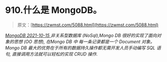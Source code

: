 <!--yml
category: 未分类
date: 0001-01-01 00:00:00
-->

# 910.什么是 MongoDB。

> 原文：[https://zwmst.com/5088.html](https://zwmst.com/5088.html)

   [ *MongoDB* ](https://zwmst.com/mongodb)*[ <time datetime="2021-10-16T03:14:42+08:00"> 2021-10-15 </time> ](https://zwmst.com/5088.html)  非关系型数据库 (NoSql),Mongo DB 很好的实现了面向对象的思想 (OO 思想), 在Mongo DB 中 每一条记录都是一个 Document 对象。Mongo DB 最大的优势在于所有的数据持久操作都无需开发人员手动编写 SQL 语句, 直接调用方法就可以轻松的实现 CRUD 操作.*